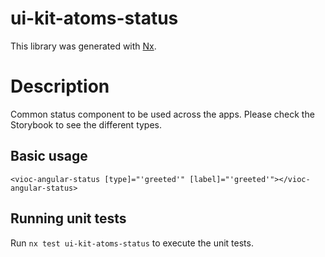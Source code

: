 # ui-kit-atoms-status

This library was generated with [Nx](https://nx.dev).

# Description

Common status component to be used across the apps. Please check the Storybook to see the different types.

## Basic usage

`<vioc-angular-status [type]="'greeted'" [label]="'greeted'"></vioc-angular-status>`

## Running unit tests

Run `nx test ui-kit-atoms-status` to execute the unit tests.
